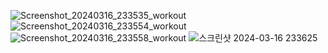 ![Screenshot_20240316_233535_workout](https://github.com/BOJ-ios/GDSC_DAU_Workout_KimNJeoung/assets/44316764/5641a9ca-4526-404f-93de-b517da7035d5)
![Screenshot_20240316_233554_workout](https://github.com/BOJ-ios/GDSC_DAU_Workout_KimNJeoung/assets/44316764/57781572-3039-46e0-8b89-1f0388f05b4e)
![Screenshot_20240316_233558_workout](https://github.com/BOJ-ios/GDSC_DAU_Workout_KimNJeoung/assets/44316764/eda3163d-7e07-43bf-bff8-27e49783ceee)
![스크린샷 2024-03-16 233625](https://github.com/BOJ-ios/GDSC_DAU_Workout_KimNJeoung/assets/44316764/7b630ff4-d941-4e71-bc9a-8ca21c22b825)
